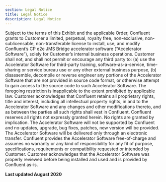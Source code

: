 ```yaml
---
section: Legal Notice
title: Legal Notice
description: Legal Notice
---
```


Subject to the terms of this Exhibit and the applicable Order, Confluent grants to Customer a limited, perpetual, royalty free, non-exclusive, non-sublicensable, non-transferable license to install, use, and modify Confluent’s CP e2e JMS Bridge accelerator software (“Accelerator Software”), solely for Customer’s internal business operations. Customer shall not, and shall not permit or encourage any third party to: (a) use the Accelerator Software for third-party training, software-as-a-service, time-sharing or service bureau use or any other external business purpose, (b) disassemble, decompile or reverse engineer any portions of the Accelerator Software that are not provided in source code format, or otherwise attempt to gain access to the source code to such Accelerator Software. The foregoing restriction is inapplicable to the extent prohibited by applicable law. Customer acknowledges that Confluent retains all proprietary rights, title and interest, including all intellectual property rights, in and to the Accelerator Software and any changes and other modifications thereto, and as between the parties all such rights shall vest in Confluent. Confluent reserves all rights not expressly granted herein. No rights are granted by implication. The Accelerator Software will not be supported by Confluent and no updates, upgrade, bug fixes, patches, new version will be provided. The Accelerator Software will be delivered only through an electronic transfer. Confluent provides the Accelerator Software free-of-charge and assumes no warranty or any kind of responsibility for any fit of purpose, specifications, requirements or compatibility requested or intended by Customer. Customer acknowledges that the Accelerator Software was properly reviewed before being installed and used and is provided by Confluent as-is.

**Last updated August 2020**
